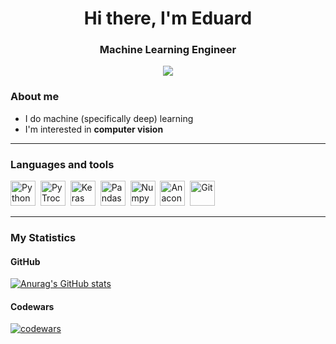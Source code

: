 <div id="header" align="center">
  <h1>Hi there, I'm Eduard</h1>
  <h3>Machine Learning Engineer</h3>
</div>
<div id="socials" align="center"> 
  <a href="https://t.me/eduard_datascientist">
    <img src="https://img.shields.io/badge/Telegram-blue?style=for-the-badge&log=telegram&logoColor=white alt="Telegram"/>
  </a>
</div>


### About me
-  I do machine (specifically deep) learning
-  I'm interested in **computer vision**
<hr>


### Languages and tools
<img src="https://cdn.jsdelivr.net/gh/devicons/devicon/icons/python/python-original.svg" title="Python" width="40" height="40"/>&nbsp;
<img src="https://cdn.jsdelivr.net/gh/devicons/devicon/icons/pytorch/pytorch-original.svg" title="PyTroch" width="40" height="40"/>&nbsp;
<img src="https://cdn.jsdelivr.net/gh/devicons/devicon/icons/keras/keras-original.svg" title="Keras" width="40" height="40"/>&nbsp;
<img src="https://cdn.jsdelivr.net/gh/devicons/devicon/icons/pandas/pandas-original.svg" title="Pandas" width="40" height="40"/>&nbsp;
<img src="https://cdn.jsdelivr.net/gh/devicons/devicon/icons/numpy/numpy-original.svg" title="Numpy" width="40" height="40"/>&nbsp;
<img src="https://cdn.jsdelivr.net/gh/devicons/devicon/icons/anaconda/anaconda-original.svg" title="Anaconda" width="40" height="40"/>&nbsp;
<img src="https://cdn.jsdelivr.net/gh/devicons/devicon/icons/git/git-original.svg" title="Git" width="40" height="40"/>&nbsp;
<hr>

### My Statistics

#### GitHub
[![Anurag's GitHub stats](https://github-readme-stats.vercel.app/api?username=deep-learning-engineer&show_icons=true&theme=tokyonight)](https://github.com/deep-learning-engineer/github-readme-stats)  

#### Codewars
[![codewars](https://www.codewars.com/users/Eduard_Ganzha/badges/large)](https://www.codewars.com/users/Eduard_Ganzha) 
